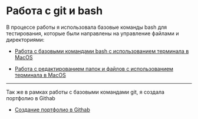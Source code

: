# Работа с git и bash

В процессе работы я использовала базовые команды bash для тестирования, которые были направлены на управление файлами и директориями:

- [Работа с базовыми командами bash с использованием терминала в MacOS](https://github.com/sosunovak/git_bash/blob/main/%20bash1.txt)

- [Работа с редактированием папок и файлов с использованием терминала в MacOS](https://github.com/sosunovak/git_bash/blob/main/bash2.txt)

---

Так же в рамках работы с базовыми командами git, я создала портфолио в Githab

- [Создание портфолио в Githab](https://github.com/sosunovak/git_bash/blob/main/Создание%20портфолио.txt)
